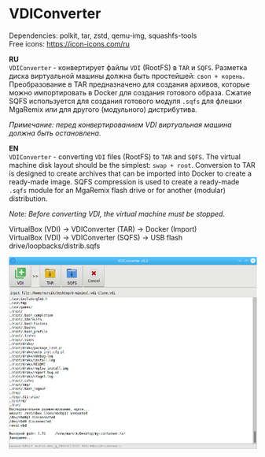# VDIConverter
Dependencies: polkit, tar, zstd, qemu-img, squashfs-tools  
Free icons: https://icon-icons.com/ru  
  
**RU**  
`VDIConverter` - конвертирует файлы `VDI` (RootFS) в `TAR` и `SQFS`. Разметка диска виртуальной машины должна быть простейшей: `своп + корень`. Преобразование в TAR предназначено для создания архивов, которые можно импортировать в Docker для создания готового образа. Сжатие SQFS используется для создания готового модуля `.sqfs` для флешки MgaRemix или для другого (модульного) дистрибутива.  
  
*Примечание: перед конвертированием VDI виртуальная машина должна быть остановлена.*  
  
**EN**  
`VDIConverter` - converting `VDI` files (RootFS) to `TAR` and `SQFS`. The virtual machine disk layout should be the simplest: `swap + root`. Conversion to TAR is designed to create archives that can be imported into Docker to create a ready-made image. SQFS compression is used to create a ready-made `.sqfs` module for an MgaRemix flash drive or for another (modular) distribution.  
  
*Note: Before converting VDI, the virtual machine must be stopped.*  
  
VirtualBox (VDI) -> VDIConverter (TAR) -> Docker (Import)  
VirtualBox (VDI) -> VDIConverter (SQFS) -> USB flash drive/loopbacks/distrib.sqfs

![](https://github.com/AKotov-dev/vdiconverter/blob/main/ScreenShot.png)
